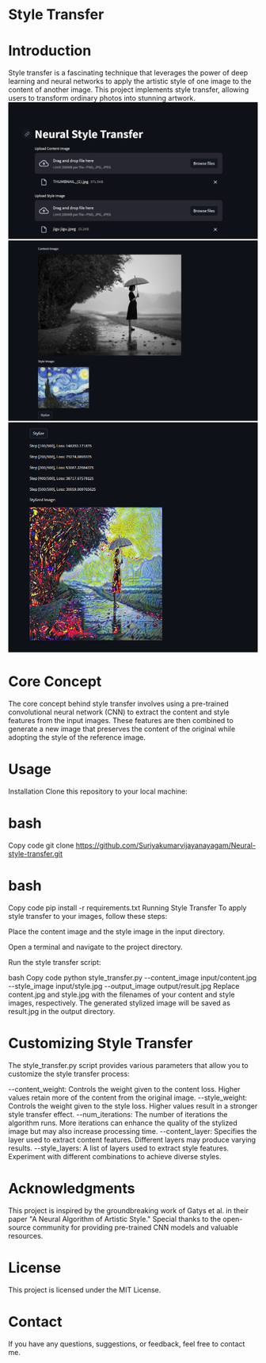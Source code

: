 # Style Transfer
# Introduction
Style transfer is a fascinating technique that leverages the power of deep learning and neural networks to apply the artistic style of one image to the content of another image. 
This project implements style transfer, allowing users to transform ordinary photos into stunning artwork.
![](screenshots/test1.png)
![](screenshots/test2.png)
![](screenshots/test3.png)
# Core Concept
The core concept behind style transfer involves using a pre-trained convolutional neural network (CNN) to extract the content and style features from the input images. 
These features are then combined to generate a new image that preserves the content of the original while adopting the style of the reference image.

# Usage
Installation
Clone this repository to your local machine:

# bash
Copy code
git clone https://github.com/Suriyakumarvijayanayagam/Neural-style-transfer.git


# bash
Copy code
pip install -r requirements.txt
Running Style Transfer
To apply style transfer to your images, follow these steps:

Place the content image and the style image in the input directory.

Open a terminal and navigate to the project directory.

Run the style transfer script:

bash
Copy code
python style_transfer.py --content_image input/content.jpg --style_image input/style.jpg --output_image output/result.jpg
Replace content.jpg and style.jpg with the filenames of your content and style images, respectively.
The generated stylized image will be saved as result.jpg in the output directory.

# Customizing Style Transfer
The style_transfer.py script provides various parameters that allow you to customize the style transfer process:

--content_weight: Controls the weight given to the content loss. 
Higher values retain more of the content from the original image.
--style_weight: Controls the weight given to the style loss.
Higher values result in a stronger style transfer effect.
--num_iterations: The number of iterations the algorithm runs.
More iterations can enhance the quality of the stylized image but may also increase processing time.
--content_layer: Specifies the layer used to extract content features. Different layers may produce varying results.
--style_layers: A list of layers used to extract style features. Experiment with different combinations to achieve diverse styles.
# Acknowledgments
This project is inspired by the groundbreaking work of Gatys et al. in their paper "A Neural Algorithm of Artistic Style." 
Special thanks to the open-source community for providing pre-trained CNN models and valuable resources.

# License
This project is licensed under the MIT License.

# Contact
If you have any questions, suggestions, or feedback, feel free to contact me.
